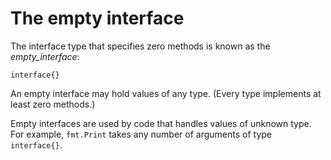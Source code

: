 # The empty interface


The interface type that specifies zero methods is known as the _empty_interface_:

	interface{}

An empty interface may hold values of any type.
(Every type implements at least zero methods.)

Empty interfaces are used by code that handles values of unknown type.
For example, `fmt.Print` takes any number of arguments of type `interface{}`.

